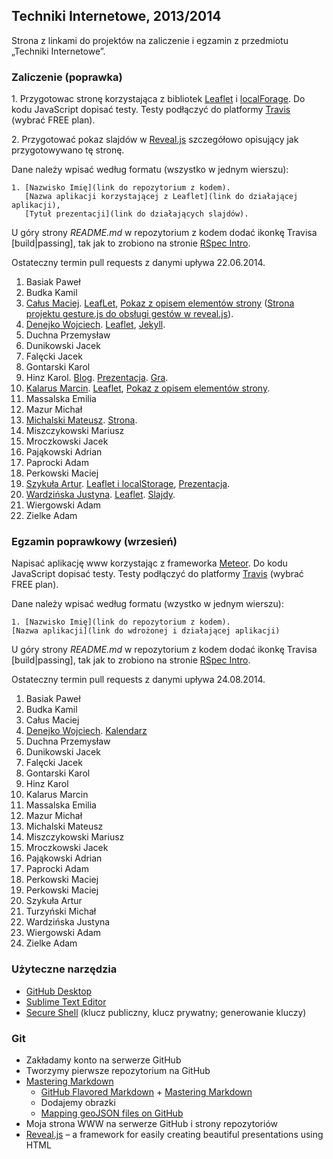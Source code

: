 ## Techniki Internetowe, 2013/2014

Strona z linkami do projektów na zaliczenie i egzamin z przedmiotu „Techniki Internetowe”.

### Zaliczenie (poprawka)

1\. Przygotowac stronę korzystająca z bibliotek [Leaflet](http://leafletjs.com/)
i [localForage](https://github.com/mozilla/localForage).
Do kodu JavaScript dopisać testy. Testy podłączyć do
platformy [Travis](https://travis-ci.com/plans) (wybrać FREE plan).

2\. Przygotować pokaz slajdów w [Reveal.js](http://lab.hakim.se/reveal-js/)
szczegółowo opisujący jak przygotowywano tę stronę.

Dane należy wpisać według formatu (wszystko w jednym wierszu):

    1. [Nazwisko Imię](link do repozytorium z kodem).
       [Nazwa aplikacji korzystającej z Leaflet](link do działającej aplikacji),
       [Tytuł prezentacji](link do działających slajdów).

U góry strony *README.md* w repozytorium z kodem dodać ikonkę Travisa [build|passing],
tak jak to zrobiono na stronie [RSpec Intro](https://github.com/wbzyl/ruby-intro).

Ostateczny termin pull requests z danymi upływa 22.06.2014.

1. Basiak Paweł
1. Budka Kamil
1. [Całus Maciej](https://github.com/madox/madox.github.io). [LeafLet](http://madox.github.io/#mapka), [Pokaz z opisem elementów strony](http://madox.github.io/pokaz.html) ([Strona projektu gesture.js do obsługi gestów w reveal.js](http://www.chromeexperiments.com/detail/gesture-based-revealjs/)).
1. [Denejko Wojciech](https://github.com/wdenejko/wdenejko.github.com). [Leaflet](http://wdenejko.github.io/ti2013/leaflet/), [Jekyll](http://wdenejko.github.io/).
1. Duchna Przemysław
1. Dunikowski Jacek
1. Falęcki Jacek
1. Gontarski Karol
1. Hinz Karol. [Blog](http://khinz.github.io/StronaTI/index.html). [Prezentacja](http://khinz.github.io/StronaTI/zaliczenie.html). [Gra](http://khinz.github.io/StronaTI/gra.html).
1. [Kalarus Marcin](https://mkalarus.github.io). [Leaflet](http://mkalarus.github.io/Mapa/), [Pokaz z opisem elementów strony](http://slides.com/finmarchicus/jak-tworzylem-moja-strone).
1. Massalska Emilia
1. Mazur Michał
1. [Michalski Mateusz](https://github.com/matismatis93/matmic). [Strona](http://matismatis93.github.io/matmic/).
1. Miszczykowski Mariusz
1. Mroczkowski Jacek
1. Pająkowski Adrian
1. Paprocki Adam
1. Perkowski Maciej
1. [Szykuła Artur](https://github.com/aszykula/aszykula.github.io). [Leaflet i localStorage](http://aszykula.github.io), [Prezentacja](http://slides.com/arturszykula/prezentacja-aszykula/live#/).
1. [Wardzińska Justyna](http://wardzinskaj.github.io/). [Leaflet](http://wardzinskaj.github.io/leaflet). [Slajdy](http://slides.com/justynawardzinska/deck).
1. Wiergowski Adam
1. Zielke Adam


### Egzamin poprawkowy (wrzesień)

Napisać aplikację www korzystając z frameworka [Meteor](https://www.meteor.com/).
Do kodu JavaScript dopisać testy. Testy podłączyć do
platformy [Travis](https://travis-ci.com/plans) (wybrać FREE plan).

Dane należy wpisać według formatu (wzystko w jednym wierszu):

    1. [Nazwisko Imię](link do repozytorium z kodem).
    [Nazwa aplikacji](link do wdrożonej i działającej aplikacji)

U góry strony *README.md* w repozytorium z kodem dodać ikonkę Travisa [build|passing],
tak jak to zrobiono na stronie [RSpec Intro](https://github.com/wbzyl/ruby-intro).

Ostateczny termin pull requests z danymi upływa 24.08.2014.

1. Basiak Paweł
1. Budka Kamil
1. Całus Maciej
1. [Denejko Wojciech](/). [Kalendarz](http://kalendarz.meteor.com)
1. Duchna Przemysław
1. Dunikowski Jacek
1. Falęcki Jacek
1. Gontarski Karol
1. Hinz Karol
1. Kalarus Marcin
1. Massalska Emilia
1. Mazur Michał
1. Michalski Mateusz
1. Miszczykowski Mariusz
1. Mroczkowski Jacek
1. Pająkowski Adrian
1. Paprocki Adam
1. Perkowski Maciej
1. Perkowski Maciej
1. Szykuła Artur
1. Turzyński Michał
1. Wardzińska Justyna
1. Wiergowski Adam
1. Zielke Adam


### Użyteczne narzędzia

- [GitHub Desktop](http://windows.github.com/)
- [Sublime Text Editor](http://www.sublimetext.com/)
- [Secure Shell](http://en.wikipedia.org/wiki/Secure_Shell)
  (klucz publiczny, klucz prywatny; generowanie kluczy)


### Git

- Zakładamy konto na serwerze GitHub
- Tworzymy pierwsze repozytorium na GitHub
- [Mastering Markdown](http://daringfireball.net/projects/markdown/syntax)
  - [GitHub Flavored Markdown](http://guides.github.com/overviews/mastering-markdown/) +
    [Mastering Markdown](http://guides.github.com/overviews/mastering-markdown/)
  - Dodajemy obrazki
  - [Mapping geoJSON files on GitHub](https://help.github.com/articles/mapping-geojson-files-on-github)
- Moja strona WWW na serwerze GitHub i strony repozytoriów
- [Reveal.js](https://github.com/hakimel/reveal.js) –
  a framework for easily creating beautiful presentations using HTML
